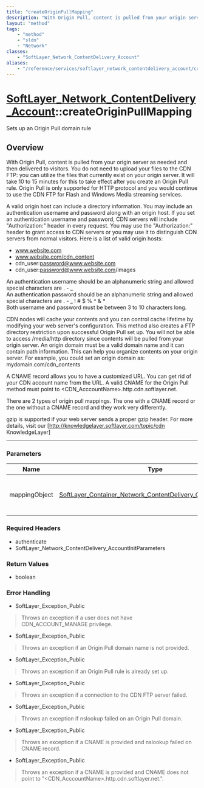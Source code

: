 ```yaml
---
title: "createOriginPullMapping"
description: "With Origin Pull, content is pulled from your origin server as needed and then delivered to visitors. You do not need to... "
layout: "method"
tags:
    - "method"
    - "sldn"
    - "Network"
classes:
    - "SoftLayer_Network_ContentDelivery_Account"
aliases:
    - "/reference/services/softlayer_network_contentdelivery_account/createOriginPullMapping"
---
```

# [SoftLayer_Network_ContentDelivery_Account](/reference/services/SoftLayer_Network_ContentDelivery_Account)::createOriginPullMapping

Sets up an Origin Pull domain rule


## Overview 
With Origin Pull, content is pulled from your origin server as needed and then delivered to visitors. You do not need to upload your files to the CDN FTP: you can utilize the files that currently exist on your origin server. It will take 10 to 15 minutes for this to take effect after you create an Origin Pull rule. Origin Pull is only supported for HTTP protocol and you would continue to use the CDN FTP for Flash and Windows Media streaming services. 

A valid origin host can include a directory information.  You may include an authentication username and password along with an origin host. If you set an authentication username and password, CDN servers will include "Authorization:" header in every request. You may use the "Authorization:" header to grant access to CDN servers or you may use it to distinguish CDN servers from normal visitors. Here is a list of valid origin hosts: 
* www.website.com
* www.website.com/cdn_content
* cdn_user:password@www.website.com
* cdn_user:password@www.website.com/images


An authentication username should be an alphanumeric string and allowed special characters are . - _<br /> An authentication password should be an alphanumeric string and allowed special characters are . - _ ! # $ % ^ & *<br /> Both username and password must be between 3 to 10 characters long. 

CDN nodes will cache your contents and you can control cache lifetime by modifying your web server's configuration. This method also creates a FTP directory restriction upon successful Origin Pull set up. You will not be able to access /media/http directory since contents will be pulled from your origin server. An origin domain must be a valid domain name and it can contain path information. This can help you organize contents on your origin server. For example, you could set an origin domain as: mydomain.com/cdn_contents 

A CNAME record allows you to have a customized URL. You can get rid of your CDN account name from the URL. A valid CNAME for the Origin Pull method must point to <CDN_AcccountName>.http.cdn.softlayer.net. 

There are 2 types of origin pull mappings.  The one with a CNAME record or the one without a CNAME record and they work very differently. 

gzip is supported if your web server sends a proper gzip header. For more details, visit our [http://knowledgelayer.softlayer.com/topic/cdn KnowledgeLayer] 

-----

### Parameters 
|Name | Type | Description |
| --- | --- | --- |
|mappingObject| <a href='/reference/datatypes/SoftLayer_Container_Network_ContentDelivery_OriginPull_Mapping'>SoftLayer_Container_Network_ContentDelivery_OriginPull_Mapping </a>| An origin pull mapping template object|


### Required Headers
* authenticate
* SoftLayer_Network_ContentDelivery_AccountInitParameters


### Return Values
* boolean



### Error Handling

* SoftLayer_Exception_Public 

> Throws an exception if a user does not have CDN_ACCOUNT_MANAGE privilege. 

* SoftLayer_Exception_Public 

> Throws an exception if an Origin Pull domain name is not provided. 

* SoftLayer_Exception_Public 

> Throws an exception if an Origin Pull rule is already set up. 

* SoftLayer_Exception_Public 

> Throws an exception if a connection to the CDN FTP server failed. 

* SoftLayer_Exception_Public 

> Throws an exception if nslookup failed on an Origin Pull domain. 

* SoftLayer_Exception_Public 

> Throws an exception if a CNAME is provided and nslookup failed on CNAME record. 

* SoftLayer_Exception_Public 

> Throws an exception if a CNAME is provided and CNAME does not point to "<CDN_AcccountName>.http.cdn.softlayer.net.". 



